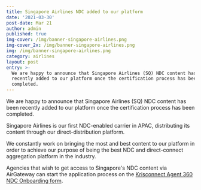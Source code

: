 ```yaml
---
title: Singapore Airlines NDC added to our platform
date: '2021-03-30'
post-date: Mar 21
author: admin
published: true
img-cover: /img/banner-singapore-airlines.png
img-cover_2x: /img/banner-singapore-airlines.png
img: /img/banner-singapore-airlines.png
category: airlines
layout: post
entry: >-
  We are happy to announce that Singapore Airlines (SQ) NDC content has been
  recently added to our platform once the certification process has been
  completed.
---
```

We are happy to announce that Singapore Airlines (SQ) NDC content has been recently added to our platform once the certification process has been completed.

Singapore Airlines is our first NDC-enabled carrier in APAC, distributing its content through our direct-distribution platform.

We constantly work on bringing the most and best content to our platform in order to achieve our purpose of being the best NDC and direct-connect aggregation platform in the industry.

Agencies that wish to get access to Singapore's NDC content via AirGateway can start the application process on the [Krisconnect Agent 360 NDC Onboarding form](https://agent360.singaporeair.com/en_UK/us/accountRegistration).


